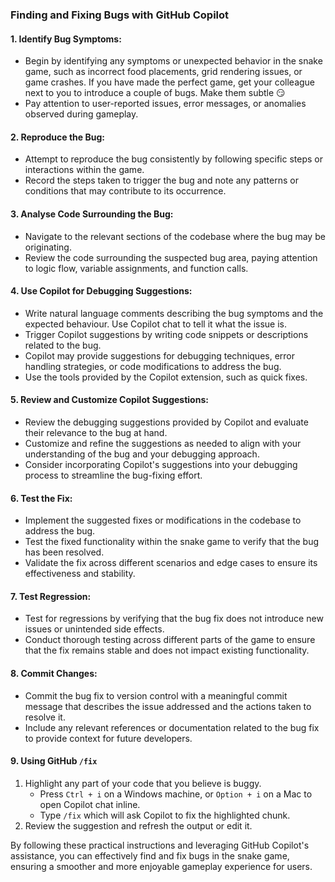 ### Finding and Fixing Bugs with GitHub Copilot

#### 1. Identify Bug Symptoms:
   - Begin by identifying any symptoms or unexpected behavior in the snake game, such as incorrect food placements, grid rendering issues, or game crashes. If you have made the perfect game, get your colleague next to you to introduce a couple of bugs. Make them subtle 😏
   - Pay attention to user-reported issues, error messages, or anomalies observed during gameplay.

#### 2. Reproduce the Bug:
   - Attempt to reproduce the bug consistently by following specific steps or interactions within the game.
   - Record the steps taken to trigger the bug and note any patterns or conditions that may contribute to its occurrence.

#### 3. Analyse Code Surrounding the Bug:
   - Navigate to the relevant sections of the codebase where the bug may be originating.
   - Review the code surrounding the suspected bug area, paying attention to logic flow, variable assignments, and function calls.

#### 4. Use Copilot for Debugging Suggestions:
   - Write natural language comments describing the bug symptoms and the expected behaviour. Use Copilot chat to tell it what the issue is.
   - Trigger Copilot suggestions by writing code snippets or descriptions related to the bug.
   - Copilot may provide suggestions for debugging techniques, error handling strategies, or code modifications to address the bug.
   - Use the tools provided by the Copilot extension, such as quick fixes.

#### 5. Review and Customize Copilot Suggestions:
   - Review the debugging suggestions provided by Copilot and evaluate their relevance to the bug at hand.
   - Customize and refine the suggestions as needed to align with your understanding of the bug and your debugging approach.
   - Consider incorporating Copilot's suggestions into your debugging process to streamline the bug-fixing effort.

#### 6. Test the Fix:
   - Implement the suggested fixes or modifications in the codebase to address the bug.
   - Test the fixed functionality within the snake game to verify that the bug has been resolved.
   - Validate the fix across different scenarios and edge cases to ensure its effectiveness and stability.

#### 7. Test Regression:
   - Test for regressions by verifying that the bug fix does not introduce new issues or unintended side effects.
   - Conduct thorough testing across different parts of the game to ensure that the fix remains stable and does not impact existing functionality.

#### 8. Commit Changes:
   - Commit the bug fix to version control with a meaningful commit message that describes the issue addressed and the actions taken to resolve it.
   - Include any relevant references or documentation related to the bug fix to provide context for future developers.

#### 9. Using GitHub `/fix`

1. Highlight any part of your code that you believe is buggy.
   - Press `Ctrl + i` on a Windows machine, or `Option + i` on a Mac to open Copilot chat inline.
   - Type `/fix` which will ask Copilot to fix the highlighted chunk.
2. Review the suggestion and refresh the output or edit it. 

By following these practical instructions and leveraging GitHub Copilot's assistance, you can effectively find and fix bugs in the snake game, ensuring a smoother and more enjoyable gameplay experience for users.